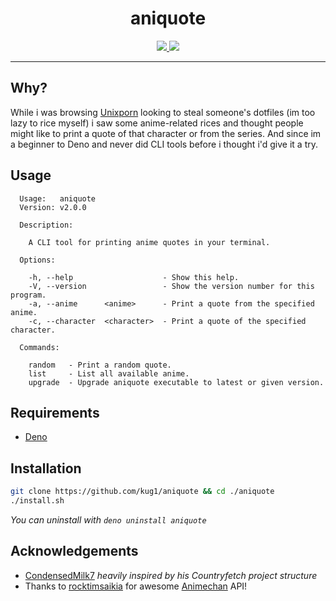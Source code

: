 <h1 align="center">aniquote</h1>

<div align="center">
  <a href="https://opensource.org/licenses/MIT">
    <img src="https://img.shields.io/badge/License-MIT-brightgreen.svg">
  </a>

  <a href="https://deno.land">
     <img src="https://img.shields.io/badge/deno-%5E1.24.3-green?logo=deno"/>
  </a>
</div>

---

## Why?

While i was browsing [Unixporn](https://www.reddit.com/r/unixporn/) looking to steal someone's dotfiles (im too lazy to rice myself) i saw some anime-related rices and thought people might like to print a quote of that character or from the series. And since im a beginner to Deno and never did CLI tools before i thought i'd give it a try.

## Usage

```
  Usage:   aniquote
  Version: v2.0.0

  Description:

    A CLI tool for printing anime quotes in your terminal.

  Options:

    -h, --help                    - Show this help.
    -V, --version                 - Show the version number for this program.
    -a, --anime      <anime>      - Print a quote from the specified anime.
    -c, --character  <character>  - Print a quote of the specified character.

  Commands:

    random   - Print a random quote.
    list     - List all available anime.
    upgrade  - Upgrade aniquote executable to latest or given version.
```

## Requirements

- [Deno](https://deno.land/manual/getting_started/installation)

## Installation

```sh
git clone https://github.com/kug1/aniquote && cd ./aniquote
./install.sh
```

_You can uninstall with `deno uninstall aniquote`_

## Acknowledgements

- [CondensedMilk7](https://github.com/CondensedMilk7) _heavily inspired by his Countryfetch project structure_
- Thanks to [rocktimsaikia](https://github.com/rocktimsaikia) for awesome [Animechan](https://animechan.vercel.app/) API!

